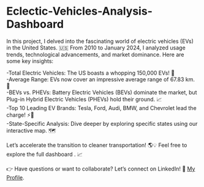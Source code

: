 # Eclectic-Vehicles-Analysis-Dashboard

In this project, I delved into the fascinating world of electric vehicles (EVs) in the United States. 🇺🇸 From 2010 to January 2024, I analyzed usage trends, technological advancements, and market dominance. Here are some key insights:

-Total Electric Vehicles: The US boasts a whopping 150,000 EVs! 🌟 <br>
-Average Range: EVs now cover an impressive average range of 67.83 km. 🚀 <br>
-BEVs vs. PHEVs: Battery Electric Vehicles (BEVs) dominate the market, but Plug-in Hybrid Electric Vehicles (PHEVs) hold their ground. 📈 <br>
-Top 10 Leading EV Brands: Tesla, Ford, Audi, BMW, and Chevrolet lead the charge! ⚡🚙 <br>
-State-Specific Analysis: Dive deeper by exploring specific states using our interactive map. 🗺️ <br>

Let’s accelerate the transition to cleaner transportation! 🌎💡 Feel free to explore the full dashboard . 📈
<br>

👉 Have questions or want to collaborate? Let’s connect on LinkedIn! 🤝 [My Profile](https://www.linkedin.com/in/aaryan-arora04).
